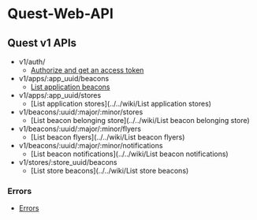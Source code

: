 # Quest-Web-API

## Quest v1 APIs
* v1/auth/
    * [Authorize and get an access token](../../wiki/Authorization)
* v1/apps/:app_uuid/beacons
    * [List application beacons](../../wiki/List%20application%20beacons)
* v1/apps/:app_uuid/stores
    * [List application stores](../../wiki/List application stores)
* v1/beacons/:uuid/:major/:minor/stores
    * [List beacon belonging store](../../wiki/List beacon belonging store)
* v1/beacons/:uuid/:major/:minor/flyers
    * [List beacon flyers](../../wiki/List beacon flyers)
* v1/beacons/:uuid/:major/:minor/notifications
    * [List beacon notifications](../../wiki/List beacon notifications)
* v1/stores/:store_uuid/beacons
    * [List store beacons](../../wiki/List store beacons)

### Errors
* [Errors](../../wiki/Errors)

